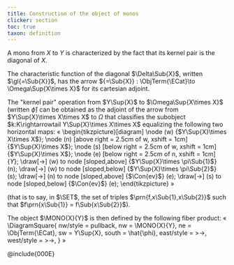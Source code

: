 ```yaml
---
title: Construction of the object of monos
clicker: section
toc: true
taxon: definition
---
```


A mono from $X$ to $Y$ is characterized by the fact that its kernel pair is the diagonal of $X$.

The characteristic function of the diagonal $\Delta\Sub{X}$, written
$\gl{=\Sub{X}}$, has the arrow ${=\Sub{X}} : \ObjTerm{\ECat}\to
\Omega\Sup{X\times X}$ for its cartesian adjoint.

The "kernel pair" operation from $Y\Sup{X}$ to $\Omega\Sup{X\times X}$ (written $\hat{\phi}$) can be obtained as the adjoint of the arrow from $Y\Sup{X}\times X\times X$ to $\Omega$ that classifies the subobject $k:K\rightarrowtail Y\Sup{X}\times X\times X$ equalizing the following two horizontal maps:
«
\begin{tikzpicture}[diagram]
\node (w) {$Y\Sup{X}\times X\times X$};
\node (n) [above right = 2.5cm of w, xshift = 1cm] {$Y\Sup{X}\times X$};
\node (s) [below right = 2.5cm of w, xshift = 1cm] {$Y\Sup{X}\times X$};
\node (e) [below right = 2.5cm of n, xshift = 1cm] {$Y$};
\draw[->] (w) to node [sloped,above] {$Y\Sup{X}\times \pi\Sub{1}$} (n);
\draw[->] (w) to node [sloped,below] {$Y\Sup{X}\times \pi\Sub{2}$} (s);
\draw[->] (n) to node [sloped,above] {$\Con{ev}$} (e);
\draw[->] (s) to node [sloped,below] {$\Con{ev}$} (e);
\end{tikzpicture}
»

(that is to say, in $\SET$, the set of triples $\prn{f,x\Sub{1},x\Sub{2}}$ such that $f\prn{x\Sub{1}} = f\Sub{x\Sub{2}}$).

The object $\MONO{X}{Y}$ is then defined by the following fiber product:
«
\DiagramSquare{
  nw/style = pullback,
  nw = \MONO{X}{Y},
  ne = \ObjTerm{\ECat},
  sw = Y\Sup{X},
  south = \hat{\phi},
  east/style = >->,
  west/style = >->,
}
»

@include{000E}
